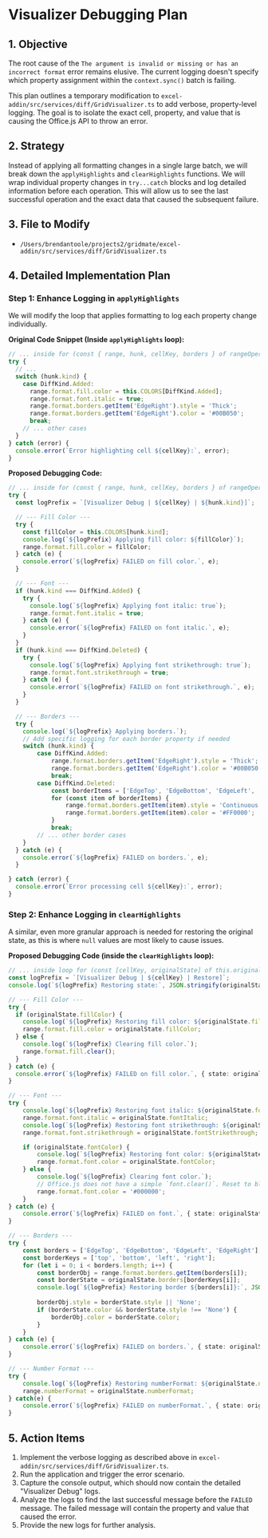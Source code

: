# Visualizer Debugging Plan

## 1. Objective

The root cause of the `The argument is invalid or missing or has an incorrect format` error remains elusive. The current logging doesn't specify which property assignment within the `context.sync()` batch is failing.

This plan outlines a temporary modification to `excel-addin/src/services/diff/GridVisualizer.ts` to add verbose, property-level logging. The goal is to isolate the exact cell, property, and value that is causing the Office.js API to throw an error.

## 2. Strategy

Instead of applying all formatting changes in a single large batch, we will break down the `applyHighlights` and `clearHighlights` functions. We will wrap individual property changes in `try...catch` blocks and log detailed information before each operation. This will allow us to see the last successful operation and the exact data that caused the subsequent failure.

## 3. File to Modify

*   `/Users/brendantoole/projects2/gridmate/excel-addin/src/services/diff/GridVisualizer.ts`

## 4. Detailed Implementation Plan

### Step 1: Enhance Logging in `applyHighlights`

We will modify the loop that applies formatting to log each property change individually.

**Original Code Snippet (Inside `applyHighlights` loop):**
```typescript
// ... inside for (const { range, hunk, cellKey, borders } of rangeOperations)
try {
  // ...
  switch (hunk.kind) {
    case DiffKind.Added:
      range.format.fill.color = this.COLORS[DiffKind.Added];
      range.format.font.italic = true;
      range.format.borders.getItem('EdgeRight').style = 'Thick';
      range.format.borders.getItem('EdgeRight').color = '#00B050';
      break;
    // ... other cases
  }
} catch (error) {
  console.error(`Error highlighting cell ${cellKey}:`, error);
}
```

**Proposed Debugging Code:**
```typescript
// ... inside for (const { range, hunk, cellKey, borders } of rangeOperations)
try {
  const logPrefix = `[Visualizer Debug | ${cellKey} | ${hunk.kind}]`;

  // --- Fill Color ---
  try {
    const fillColor = this.COLORS[hunk.kind];
    console.log(`${logPrefix} Applying fill color: ${fillColor}`);
    range.format.fill.color = fillColor;
  } catch (e) {
    console.error(`${logPrefix} FAILED on fill color.`, e);
  }

  // --- Font ---
  if (hunk.kind === DiffKind.Added) {
    try {
      console.log(`${logPrefix} Applying font italic: true`);
      range.format.font.italic = true;
    } catch (e) {
      console.error(`${logPrefix} FAILED on font italic.`, e);
    }
  }
  if (hunk.kind === DiffKind.Deleted) {
    try {
      console.log(`${logPrefix} Applying font strikethrough: true`);
      range.format.font.strikethrough = true;
    } catch (e) {
      console.error(`${logPrefix} FAILED on font strikethrough.`, e);
    }
  }

  // --- Borders ---
  try {
    console.log(`${logPrefix} Applying borders.`);
    // Add specific logging for each border property if needed
    switch (hunk.kind) {
        case DiffKind.Added:
            range.format.borders.getItem('EdgeRight').style = 'Thick';
            range.format.borders.getItem('EdgeRight').color = '#00B050';
            break;
        case DiffKind.Deleted:
            const borderItems = ['EdgeTop', 'EdgeBottom', 'EdgeLeft', 'EdgeRight'];
            for (const item of borderItems) {
                range.format.borders.getItem(item).style = 'Continuous';
                range.format.borders.getItem(item).color = '#FF0000';
            }
            break;
        // ... other border cases
    }
  } catch (e) {
    console.error(`${logPrefix} FAILED on borders.`, e);
  }

} catch (error) {
  console.error(`Error processing cell ${cellKey}:`, error);
}
```

### Step 2: Enhance Logging in `clearHighlights`

A similar, even more granular approach is needed for restoring the original state, as this is where `null` values are most likely to cause issues.

**Proposed Debugging Code (inside the `clearHighlights` loop):**
```typescript
// ... inside loop for (const [cellKey, originalState] of this.originalStates)
const logPrefix = `[Visualizer Debug | ${cellKey} | Restore]`;
console.log(`${logPrefix} Restoring state:`, JSON.stringify(originalState));

// --- Fill Color ---
try {
  if (originalState.fillColor) {
    console.log(`${logPrefix} Restoring fill color: ${originalState.fillColor}`);
    range.format.fill.color = originalState.fillColor;
  } else {
    console.log(`${logPrefix} Clearing fill color.`);
    range.format.fill.clear();
  }
} catch (e) {
  console.error(`${logPrefix} FAILED on fill color.`, { state: originalState.fillColor, error: e });
}

// --- Font ---
try {
    console.log(`${logPrefix} Restoring font italic: ${originalState.fontItalic}`);
    range.format.font.italic = originalState.fontItalic;
    console.log(`${logPrefix} Restoring font strikethrough: ${originalState.fontStrikethrough}`);
    range.format.font.strikethrough = originalState.fontStrikethrough;

    if (originalState.fontColor) {
        console.log(`${logPrefix} Restoring font color: ${originalState.fontColor}`);
        range.format.font.color = originalState.fontColor;
    } else {
        console.log(`${logPrefix} Clearing font color.`);
        // Office.js does not have a simple `font.clear()`. Reset to black.
        range.format.font.color = '#000000'; 
    }
} catch (e) {
    console.error(`${logPrefix} FAILED on font.`, { state: originalState, error: e });
}

// --- Borders ---
try {
    const borders = ['EdgeTop', 'EdgeBottom', 'EdgeLeft', 'EdgeRight'];
    const borderKeys = ['top', 'bottom', 'left', 'right'];
    for (let i = 0; i < borders.length; i++) {
        const borderObj = range.format.borders.getItem(borders[i]);
        const borderState = originalState.borders[borderKeys[i]];
        console.log(`${logPrefix} Restoring border ${borders[i]}:`, JSON.stringify(borderState));
        
        borderObj.style = borderState.style || 'None';
        if (borderState.color && borderState.style !== 'None') {
            borderObj.color = borderState.color;
        }
    }
} catch (e) {
    console.error(`${logPrefix} FAILED on borders.`, { state: originalState.borders, error: e });
}

// --- Number Format ---
try {
    console.log(`${logPrefix} Restoring numberFormat: ${originalState.numberFormat}`);
    range.numberFormat = originalState.numberFormat;
} catch(e) {
    console.error(`${logPrefix} FAILED on numberFormat.`, { state: originalState.numberFormat, error: e });
}
```

## 5. Action Items

1.  Implement the verbose logging as described above in `excel-addin/src/services/diff/GridVisualizer.ts`.
2.  Run the application and trigger the error scenario.
3.  Capture the console output, which should now contain the detailed "Visualizer Debug" logs.
4.  Analyze the logs to find the last successful message before the `FAILED` message. The failed message will contain the property and value that caused the error.
5.  Provide the new logs for further analysis.

